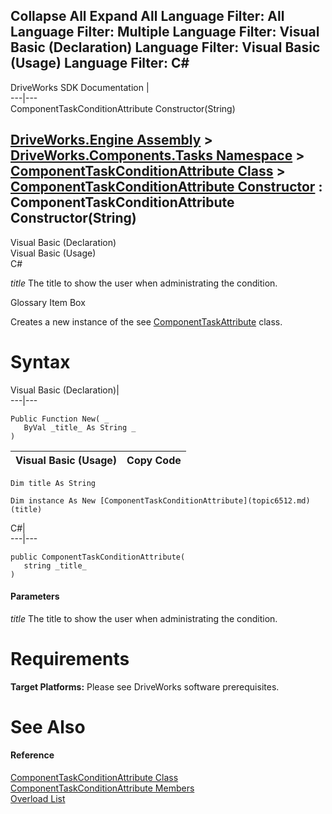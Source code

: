 Collapse All Expand All Language Filter: All  Language Filter: Multiple  Language Filter: Visual Basic (Declaration) Language Filter: Visual Basic (Usage) Language Filter: C#  
---  
DriveWorks SDK Documentation  |   
---|---  
ComponentTaskConditionAttribute Constructor(String)   
  
[DriveWorks.Engine Assembly](topic2156.md) > [DriveWorks.Components.Tasks Namespace](topic6391.md) > [ComponentTaskConditionAttribute Class](topic6512.md) > [ComponentTaskConditionAttribute Constructor](topic6518.md) : ComponentTaskConditionAttribute Constructor(String)  
---  
  
Visual Basic (Declaration)    
Visual Basic (Usage)    
C# 

_title_
    The title to show the user when administrating the condition.

Glossary Item Box

Creates a new instance of the see [ComponentTaskAttribute](topic6455.md) class. 

# Syntax

Visual Basic (Declaration)|   
---|---  
      
    
    Public Function New( _
       ByVal _title_ As String _
    )  
  
Visual Basic (Usage)| Copy Code  
---|---  
      
    
    Dim title As String
     
    Dim instance As New [ComponentTaskConditionAttribute](topic6512.md)(title)  
  
C#|   
---|---  
      
    
    public ComponentTaskConditionAttribute( 
       string _title_
    )  
  
#### Parameters

 _title_
    The title to show the user when administrating the condition.

# Requirements

**Target Platforms:** Please see DriveWorks software prerequisites.

# See Also

#### Reference

[ComponentTaskConditionAttribute Class](topic6512.md)   
[ComponentTaskConditionAttribute Members](topic6513.md)   
[Overload List](topic6518.md)


